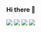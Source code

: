 ### Hi there 👋


<img src="https://capsule-render.vercel.app/api?type=wave&color=auto&height=300&section=header&text=SangKim%20Github&fontSize=90" />



<img src="https://img.shields.io/badge/Java-007396?style=flat&logo=Java&logoColor=white" />
<img src="https://img.shields.io/badge/Tensorflow-#FF6F00?style=flat&logo=Tensorflow&logoColor=white" />
<img src="https://img.shields.io/badge/Pytorch-#EE4C2C?style=flat&logo=Pytorch&logoColor=white" />

<!--
<div align="center">
	<img src="https://img.shields.io/badge/Java-007396?style=flat&logo=Java&logoColor=white" />
	<img src="https://img.shields.io/badge/HTML5-E34F26?style=flat&logo=HTML5&logoColor=white" />
	<img src="https://img.shields.io/badge/CSS3-1572B6?style=flat&logo=CSS3&logoColor=white" />
</div>


<!--
**kshf59/kshf59** is a ✨ _special_ ✨ repository because its `README.md` (this file) appears on your GitHub profile.

Here are some ideas to get you started:

- 🔭 I’m currently working on ...
- 🌱 I’m currently learning ...
- 👯 I’m looking to collaborate on ...
- 🤔 I’m looking for help with ...
- 💬 Ask me about ...
- 📫 How to reach me: ...
- 😄 Pronouns: ...
- ⚡ Fun fact: ...
-->
